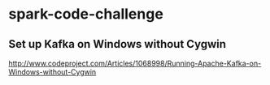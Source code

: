 # spark-code-challenge

## Set up Kafka on Windows without Cygwin

http://www.codeproject.com/Articles/1068998/Running-Apache-Kafka-on-Windows-without-Cygwin
